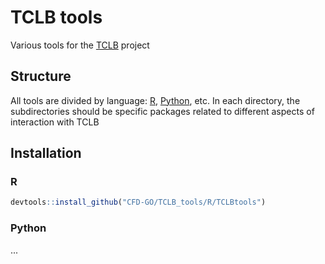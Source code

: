 # TCLB tools
Various tools for the [TCLB](/CFD-GO/TCLB/) project

## Structure
All tools are divided by language: [R](R/), [Python](py/), etc. In each directory, the subdirectories should be specific packages related to different aspects of interaction with TCLB

## Installation
### R
```R
devtools::install_github("CFD-GO/TCLB_tools/R/TCLBtools")
```
### Python
...
